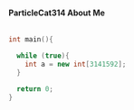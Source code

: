 #### ParticleCat314 About Me

```C++

int main(){

  while (true){
    int a = new int[3141592];
  }

  return 0;
}


```
